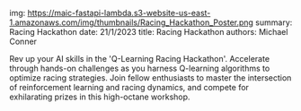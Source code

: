 img: https://maic-fastapi-lambda.s3-website-us-east-1.amazonaws.com/img/thumbnails/Racing_Hackathon_Poster.png
summary: Racing Hackathon
date: 21/1/2023
title: Racing Hackathon
authors: Michael Conner

Rev up your AI skills in the 'Q-Learning Racing Hackathon'. Accelerate through hands-on challenges as you harness Q-learning algorithms to optimize racing strategies. Join fellow enthusiasts to master the intersection of reinforcement learning and racing dynamics, and compete for exhilarating prizes in this high-octane workshop.